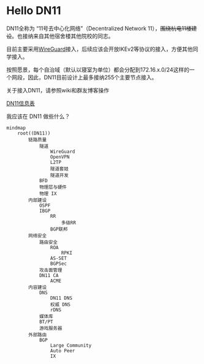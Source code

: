 # Hello DN11

DN11全称为 “11号去中心化网络”（Decentralized Network 11），~~围绕杭电11楼建设~~。也接纳来自其他宿舍楼其他院校的同志。

目前主要采用[WireGuard](https://www.wireguard.com/)接入，后续应该会开放IKEv2等协议的接入，方便其他同学接入。

按照愿景，每个自治域（默认以寝室为单位）都会分配到172.16.x.0/24这样的一个网段，因此，DN11目前设计上最多接纳255个主要节点接入。

关于接入DN11，请参照wiki和群友博客操作

<!-- 接入后可以[加群](https://jq.qq.com/?_wv=1027&k=wlfajEoS)来吹水 -->

[DN11信息表](https://github.com/dn-11/metadata/blob/main/README.md)

我应该在 DN11 做些什么？

```mermaid
mindmap
    root((DN11))
        链路质量
            隧道
                WireGuard
                OpenVPN
                L2TP
                隧道套娃
                隧道开发
            BFD
            物理层与硬件
            物理 IX
        内部建设
            OSPF
            IBGP
                RR
                    多级RR
                BGP联邦
        网络安全
            路由安全
                ROA
                    RPKI
                AS-SET
                BGPSec
            攻击面管理
            DN11 CA
                ACME
        内容建设
            DNS
                DN11 DNS
                权威 DNS
                rDNS
            媒体库
            BT/PT
            游戏服务器
        外部路由
            BGP
                Large Community
                Auto Peer
                IX

